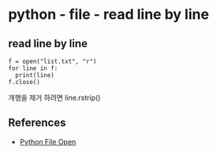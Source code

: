 # python - file - read line by line

## read line by line
```
f = open("list.txt", "r")
for line in f:
  print(line)
f.close()
```

개행을 제거 하려면 line.rstrip()

## References
* [Python File Open](https://www.w3schools.com/python/python_file_open.asp)